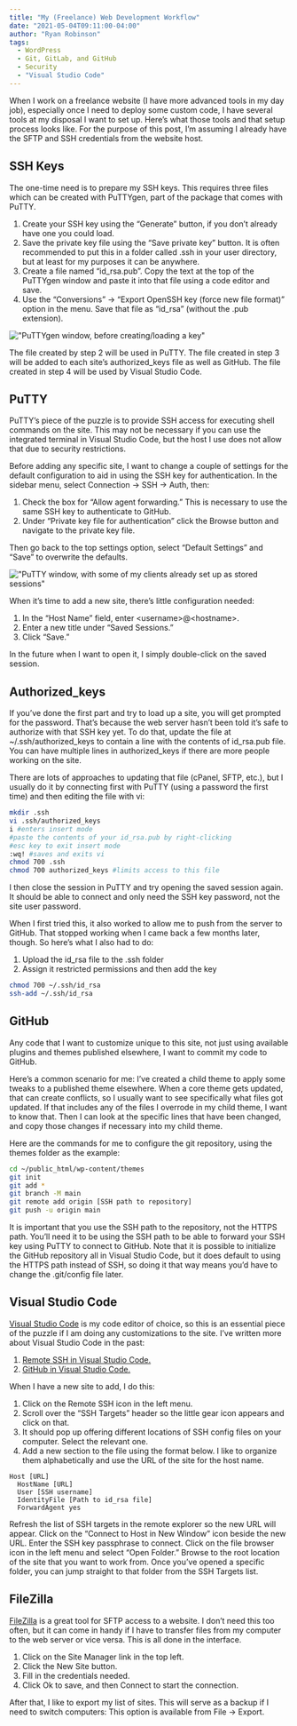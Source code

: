 ```yaml
---
title: "My (Freelance) Web Development Workflow"
date: "2021-05-04T09:11:00-04:00"
author: "Ryan Robinson"
tags:
  - WordPress
  - Git, GitLab, and GitHub
  - Security
  - "Visual Studio Code"
---
```


When I work on a freelance website (I have more advanced tools in my day job), especially once I need to deploy some custom code, I have several tools at my disposal I want to set up. Here’s what those tools and that setup process looks like. For the purpose of this post, I’m assuming I already have the SFTP and SSH credentials from the website host.

## SSH Keys

The one-time need is to prepare my SSH keys. This requires three files which can be created with PuTTYgen, part of the package that comes with PuTTY.

1. Create your SSH key using the “Generate” button, if you don’t already have one you could load.
2. Save the private key file using the “Save private key” button. It is often recommended to put this in a folder called .ssh in your user directory, but at least for my purposes it can be anywhere.
3. Create a file named “id_rsa.pub”. Copy the text at the top of the PuTTYgen window and paste it into that file using a code editor and save.
4. Use the “Conversions” -&gt; “Export OpenSSH key (force new file format)” option in the menu. Save that file as “id_rsa” (without the .pub extension).

!["PuTTYgen window, before creating/loading a key"](./puttygen.png)

The file created by step 2 will be used in PuTTY. The file created in step 3 will be added to each site’s authorized_keys file as well as GitHub. The file created in step 4 will be used by Visual Studio Code.

## PuTTY

PuTTY’s piece of the puzzle is to provide SSH access for executing shell commands on the site. This may not be necessary if you can use the integrated terminal in Visual Studio Code, but the host I use does not allow that due to security restrictions.

Before adding any specific site, I want to change a couple of settings for the default configuration to aid in using the SSH key for authentication. In the sidebar menu, select Connection -&gt; SSH -&gt; Auth, then:

1. Check the box for “Allow agent forwarding.” This is necessary to use the same SSH key to authenticate to GitHub.
2. Under “Private key file for authentication” click the Browse button and navigate to the private key file.

Then go back to the top settings option, select “Default Settings” and “Save” to overwrite the defaults.

!["PuTTY window, with some of my clients already set up as stored sessions"](./putty.png)

When it’s time to add a new site, there’s little configuration needed:

1. In the “Host Name” field, enter &lt;username&gt;@&lt;hostname&gt;.
2. Enter a new title under “Saved Sessions.”
3. Click “Save.”

In the future when I want to open it, I simply double-click on the saved session.

## Authorized_keys

If you’ve done the first part and try to load up a site, you will get prompted for the password. That’s because the web server hasn’t been told it’s safe to authorize with that SSH key yet. To do that, update the file at ~/.ssh/authorized_keys to contain a line with the contents of id_rsa.pub file. You can have multiple lines in authorized_keys if there are more people working on the site.

There are lots of approaches to updating that file (cPanel, SFTP, etc.), but I usually do it by connecting first with PuTTY (using a password the first time) and then editing the file with vi:

```bash
mkdir .ssh
vi .ssh/authorized_keys
i #enters insert mode
#paste the contents of your id_rsa.pub by right-clicking
#esc key to exit insert mode
:wq! #saves and exits vi
chmod 700 .ssh
chmod 700 authorized_keys #limits access to this file
```

I then close the session in PuTTY and try opening the saved session again. It should be able to connect and only need the SSH key password, not the site user password.

When I first tried this, it also worked to allow me to push from the server to GitHub. That stopped working when I came back a few months later, though. So here’s what I also had to do:

1. Upload the id_rsa file to the .ssh folder
2. Assign it restricted permissions and then add the key

```bash
chmod 700 ~/.ssh/id_rsa
ssh-add ~/.ssh/id_rsa
```

## GitHub

Any code that I want to customize unique to this site, not just using available plugins and themes published elsewhere, I want to commit my code to GitHub.

Here’s a common scenario for me: I’ve created a child theme to apply some tweaks to a published theme elsewhere. When a core theme gets updated, that can create conflicts, so I usually want to see specifically what files got updated. If that includes any of the files I overrode in my child theme, I want to know that. Then I can look at the specific lines that have been changed, and copy those changes if necessary into my child theme.

Here are the commands for me to configure the git repository, using the themes folder as the example:

```bash
cd ~/public_html/wp-content/themes
git init
git add *
git branch -M main
git remote add origin [SSH path to repository]
git push -u origin main
```

It is important that you use the SSH path to the repository, not the HTTPS path. You’ll need it to be using the SSH path to be able to forward your SSH key using PuTTY to connect to GitHub. Note that it is possible to initialize the GitHub repository all in Visual Studio Code, but it does default to using the HTTPS path instead of SSH, so doing it that way means you’d have to change the .git/config file later.

## Visual Studio Code

[Visual Studio Code](https://code.visualstudio.com/) is my code editor of choice, so this is an essential piece of the puzzle if I am doing any customizations to the site. I’ve written more about Visual Studio Code in the past:

1. [Remote SSH in Visual Studio Code.](/posts/2021/vs-code-remote-ssh-development/)
2. [GitHub in Visual Studio Code.](/posts/2021/github-visual-studio-code/)

When I have a new site to add, I do this:

1. Click on the Remote SSH icon in the left menu.
2. Scroll over the “SSH Targets” header so the little gear icon appears and click on that.
3. It should pop up offering different locations of SSH config files on your computer. Select the relevant one.
4. Add a new section to the file using the format below. I like to organize them alphabetically and use the URL of the site for the host name.

```
Host [URL]
  HostName [URL]
  User [SSH username]
  IdentityFile [Path to id_rsa file]
  ForwardAgent yes
```

Refresh the list of SSH targets in the remote explorer so the new URL will appear. Click on the “Connect to Host in New Window” icon beside the new URL. Enter the SSH key passphrase to connect. Click on the file browser icon in the left menu and select “Open Folder.” Browse to the root location of the site that you want to work from. Once you’ve opened a specific folder, you can jump straight to that folder from the SSH Targets list.

## FileZilla

[FileZilla](https://filezilla-project.org/) is a great tool for SFTP access to a website. I don’t need this too often, but it can come in handy if I have to transfer files from my computer to the web server or vice versa. This is all done in the interface.

1. Click on the Site Manager link in the top left.
2. Click the New Site button.
3. Fill in the credentials needed.
4. Click Ok to save, and then Connect to start the connection.

After that, I like to export my list of sites. This will serve as a backup if I need to switch computers: This option is available from File -&gt; Export.
